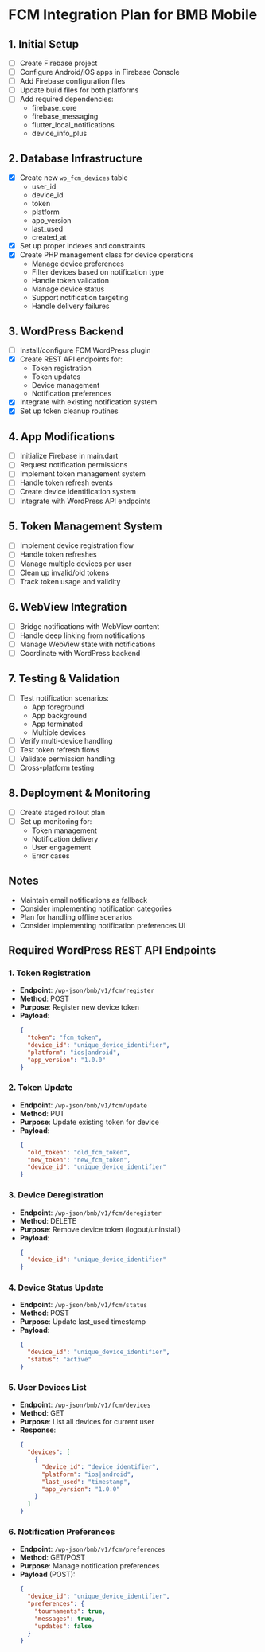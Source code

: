 # FCM Integration Plan for BMB Mobile

## 1. Initial Setup
- [ ] Create Firebase project
- [ ] Configure Android/iOS apps in Firebase Console
- [ ] Add Firebase configuration files
- [ ] Update build files for both platforms
- [ ] Add required dependencies:
  - firebase_core
  - firebase_messaging
  - flutter_local_notifications
  - device_info_plus

## 2. Database Infrastructure
- [X] Create new `wp_fcm_devices` table
  - user_id
  - device_id
  - token
  - platform
  - app_version
  - last_used
  - created_at
- [X] Set up proper indexes and constraints
- [X] Create PHP management class for device operations
  - Manage device preferences
  - Filter devices based on notification type
  - Handle token validation
  - Manage device status
  - Support notification targeting
  - Handle delivery failures

## 3. WordPress Backend
- [ ] Install/configure FCM WordPress plugin
- [X] Create REST API endpoints for:
  - Token registration
  - Token updates
  - Device management
  - Notification preferences
- [X] Integrate with existing notification system
- [X] Set up token cleanup routines

## 4. App Modifications
- [ ] Initialize Firebase in main.dart
- [ ] Request notification permissions
- [ ] Implement token management system
- [ ] Handle token refresh events
- [ ] Create device identification system
- [ ] Integrate with WordPress API endpoints

## 5. Token Management System
- [ ] Implement device registration flow
- [ ] Handle token refreshes
- [ ] Manage multiple devices per user
- [ ] Clean up invalid/old tokens
- [ ] Track token usage and validity

## 6. WebView Integration
- [ ] Bridge notifications with WebView content
- [ ] Handle deep linking from notifications
- [ ] Manage WebView state with notifications
- [ ] Coordinate with WordPress backend

## 7. Testing & Validation
- [ ] Test notification scenarios:
  - App foreground
  - App background
  - App terminated
  - Multiple devices
- [ ] Verify multi-device handling
- [ ] Test token refresh flows
- [ ] Validate permission handling
- [ ] Cross-platform testing

## 8. Deployment & Monitoring
- [ ] Create staged rollout plan
- [ ] Set up monitoring for:
  - Token management
  - Notification delivery
  - User engagement
  - Error cases

## Notes
- Maintain email notifications as fallback
- Consider implementing notification categories
- Plan for handling offline scenarios
- Consider implementing notification preferences UI

## Required WordPress REST API Endpoints

### 1. Token Registration
- **Endpoint**: `/wp-json/bmb/v1/fcm/register`
- **Method**: POST
- **Purpose**: Register new device token
- **Payload**:
  ```json
  {
    "token": "fcm_token",
    "device_id": "unique_device_identifier",
    "platform": "ios|android",
    "app_version": "1.0.0"
  }
  ```

### 2. Token Update
- **Endpoint**: `/wp-json/bmb/v1/fcm/update`
- **Method**: PUT
- **Purpose**: Update existing token for device
- **Payload**:
  ```json
  {
    "old_token": "old_fcm_token",
    "new_token": "new_fcm_token",
    "device_id": "unique_device_identifier"
  }
  ```

### 3. Device Deregistration
- **Endpoint**: `/wp-json/bmb/v1/fcm/deregister`
- **Method**: DELETE
- **Purpose**: Remove device token (logout/uninstall)
- **Payload**:
  ```json
  {
    "device_id": "unique_device_identifier"
  }
  ```

### 4. Device Status Update
- **Endpoint**: `/wp-json/bmb/v1/fcm/status`
- **Method**: POST
- **Purpose**: Update last_used timestamp
- **Payload**:
  ```json
  {
    "device_id": "unique_device_identifier",
    "status": "active"
  }
  ```

### 5. User Devices List
- **Endpoint**: `/wp-json/bmb/v1/fcm/devices`
- **Method**: GET
- **Purpose**: List all devices for current user
- **Response**:
  ```json
  {
    "devices": [
      {
        "device_id": "device_identifier",
        "platform": "ios|android",
        "last_used": "timestamp",
        "app_version": "1.0.0"
      }
    ]
  }
  ```

### 6. Notification Preferences
- **Endpoint**: `/wp-json/bmb/v1/fcm/preferences`
- **Method**: GET/POST
- **Purpose**: Manage notification preferences
- **Payload** (POST):
  ```json
  {
    "device_id": "unique_device_identifier",
    "preferences": {
      "tournaments": true,
      "messages": true,
      "updates": false
    }
  }
  ```
